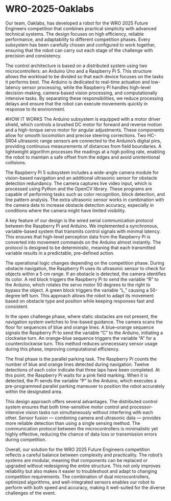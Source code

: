 # WRO-2025-Oaklabs
Our team, Oaklabs, has developed a robot for the WRO 2025 Future Engineers competition that combines practical simplicity with advanced technical systems. The design focuses on high efficiency, reliable performance, and adaptability to different competition phases. Every subsystem has been carefully chosen and configured to work together, ensuring that the robot can carry out each stage of the challenge with precision and consistency.

The control architecture is based on a distributed system using two microcontrollers: an Arduino Uno and a Raspberry Pi 5. This structure allows the workload to be divided so that each device focuses on the tasks it performs best. The Arduino is dedicated to real-time actuation and low-latency sensor processing, while the Raspberry Pi handles high-level decision-making, camera-based vision processing, and computationally intensive tasks. By separating these responsibilities, we reduce processing delays and ensure that the robot can execute movements quickly in response to its environment.

#HOW IT WORKS
The Arduino subsystem is equipped with a motor driver shield, which controls a brushed DC motor for forward and reverse motion and a high-torque servo motor for angular adjustments. These components allow for smooth locomotion and precise steering corrections. Two HC-SR04 ultrasonic range sensors are connected to the Arduino’s digital pins, providing continuous measurements of distances from field boundaries. A lightweight algorithm processes the readings at a high polling rate, enabling the robot to maintain a safe offset from the edges and avoid unintentional collisions.

The Raspberry Pi 5 subsystem includes a wide-angle camera module for vision-based navigation and an additional ultrasonic sensor for obstacle detection redundancy. The camera captures live video input, which is processed using Python and the OpenCV library. These programs are capable of performing tasks such as color recognition, block detection, and line pattern analysis. The extra ultrasonic sensor works in combination with the camera data to increase obstacle detection accuracy, especially in conditions where the camera might have limited visibility.

A key feature of our design is the wired serial communication protocol between the Raspberry Pi and Arduino. We implemented a synchronous, variable-based system that transmits control signals with minimal latency. This ensures that high-level perception data from the Raspberry Pi is converted into movement commands on the Arduino almost instantly. The protocol is designed to be deterministic, meaning that each transmitted variable results in a predictable, pre-defined action.

The operational logic changes depending on the competition phase. During obstacle navigation, the Raspberry Pi uses its ultrasonic sensor to check for objects within a 5 cm range. If an obstacle is detected, the camera identifies its color. A red block triggers the Raspberry Pi to send the variable “R” to the Arduino, which rotates the servo motor 50 degrees to the right to bypass the object. A green block triggers the variable “L,” causing a 50-degree left turn. This approach allows the robot to adapt its movement based on obstacle type and position while keeping responses fast and consistent.

In the open challenge phase, where static obstacles are not present, the navigation system switches to line-based guidance. The camera scans the floor for sequences of blue and orange lines. A blue–orange sequence signals the Raspberry Pi to send the variable “C” to the Arduino, initiating a clockwise turn. An orange–blue sequence triggers the variable “A” for a counterclockwise turn. This method reduces unnecessary sensor usage during this phase, improving computational efficiency.

The final phase is the parallel parking task. The Raspberry Pi counts the number of blue and orange lines detected during navigation. Twelve detections of each color indicate that three laps have been completed. At this point, the Raspberry Pi waits for a pink field marking. When it is detected, the Pi sends the variable “P” to the Arduino, which executes a pre-programmed parallel parking maneuver to position the robot accurately within the designated area.

This design approach offers several advantages. The distributed control system ensures that both time-sensitive motor control and processor-intensive vision tasks run simultaneously without interfering with each other. Sensor fusion — combining camera and ultrasonic data — provides more reliable detection than using a single sensing method. The communication protocol between the microcontrollers is minimalistic yet highly effective, reducing the chance of data loss or transmission errors during competition.

Overall, our solution for the WRO 2025 Future Engineers competition reflects a careful balance between complexity and practicality. The robot’s systems are modular, meaning that components can be replaced or upgraded without redesigning the entire structure. This not only improves reliability but also makes it easier to troubleshoot and adapt to changing competition requirements. The combination of dual microcontrollers, optimized algorithms, and well-integrated sensors enables our robot to perform with both speed and accuracy, making it well-suited for the diverse challenges of the event.
